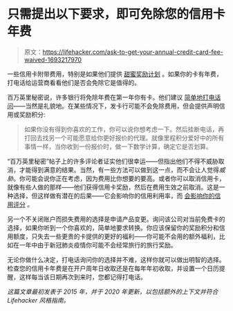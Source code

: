 # 只需提出以下要求，即可免除您的信用卡年费

> 原文：<https://lifehacker.com/ask-to-get-your-annual-credit-card-fee-waived-1693217970>

一些信用卡附带费用，特别是如果他们提供 [甜蜜奖励计划](http://twocents.lifehacker.com/money-advice-not-everyone-agrees-on-using-credit-card-1594620799) 。如果你的卡有年费，打电话给运营商看看他们是否会免除它是值得的。



百万英里秘密说，许多银行将免除年费在第一年你有卡。他们建议 [简单地打电话问](https://millionmilesecrets.com/guides/how-to-get-your-annual-fee-waived)——当然是礼貌地。在某些情况下，发卡行可能不会免除费用，但会提供声明信用或奖励积分:

> 如果你没有得到你喜欢的工作，你可以说你想考虑一下。然后挂断电话，再打回去找另一个可能愿意给你更好报价的代理。就像里程积分爱好中的所有事情一样，当你收到一份报价时，做一下数学计算，确定它是否划算。

“百万英里秘密”帖子上的许多评论者证实他们很幸运——但指出他们不得不威胁取消，才能得到满意的结果。当然，有一些方法可以做到这一点，而不会让人觉得*威胁*。你可能会说你正在考虑，因为费用比你想要的要高。或者你可以取消信用卡，就像有些人做的那样——他们获得信用卡奖励，然后在费用生效之前取消。这是一种选择，但这样做有潜在的后果——它会影响你的信用利用率，而 [会影响你的信用评分](https://twocents.lifehacker.com/surprising-ways-to-wreck-your-credit-score-1570685213) 。

另一个不关闭账户而损失费用的选择是申请产品变更。询问该公司对当前免费卡的选择，如果你听到一个你喜欢的，简单地要求转换。你应该保留你的奖励积分和信用额度，只失去一些更贵的卡提供的更好的福利——你可能不会用的额外福利，比如在一年中由于新冠肺炎疫情你可能不会经常旅行的旅行奖励。

无论你做什么决定，打电话询问你的选择并不难，这样你就可以做出明智的选择。检查您的信用卡年费是在开户周年日收取还是在每年年初收取，并设置一个日历提醒，这样每当该日期再次到来时，您都记得打电话。

*这篇文章最初发表于 2015 年，并于 2020 年更新，以包括额外的上下文并符合 Lifehacker 风格指南。*